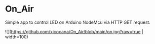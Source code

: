 # On_Air

Simple app to control LED on Arduino NodeMcu via HTTP GET request.

![](https://github.com/xicocana/On_Air/blob/main/on.jpg?raw=true | width=100)
